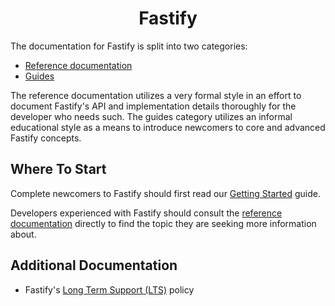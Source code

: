 <h1 align="center">Fastify</h1>

The documentation for Fastify is split into two categories:

- [Reference documentation](./Reference/Index.md)
- [Guides](./Guides/Index.md)

The reference documentation utilizes a very formal style in an effort to document
Fastify's API and implementation details thoroughly for the developer who needs
such. The guides category utilizes an informal educational style as a means to
introduce newcomers to core and advanced Fastify concepts.

## Where To Start

Complete newcomers to Fastify should first read our [Getting
Started](./Guides/Getting-Started.md) guide.

Developers experienced with Fastify should consult the [reference
documentation](./Reference/Index.md) directly to find the topic they are seeking
more information about.

## Additional Documentation

- Fastify's [Long Term Support (LTS)](./Reference/LTS.md) policy
